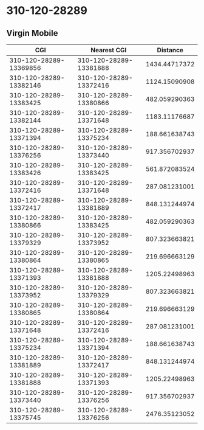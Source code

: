 # 310-120-28289
## Virgin Mobile


| CGI | Nearest CGI | Distance |
|-----|-------------|----------|
| 310-120-28289-13369856 | 310-120-28289-13381888 | 1434.44717372 |
| 310-120-28289-13382146 | 310-120-28289-13372416 | 1124.15090908 |
| 310-120-28289-13383425 | 310-120-28289-13380866 | 482.059290363 |
| 310-120-28289-13382144 | 310-120-28289-13371648 | 1183.11176687 |
| 310-120-28289-13371394 | 310-120-28289-13375234 | 188.661638743 |
| 310-120-28289-13376256 | 310-120-28289-13373440 | 917.356702937 |
| 310-120-28289-13383426 | 310-120-28289-13383425 | 561.872083524 |
| 310-120-28289-13372416 | 310-120-28289-13371648 | 287.081231001 |
| 310-120-28289-13372417 | 310-120-28289-13381889 | 848.131244974 |
| 310-120-28289-13380866 | 310-120-28289-13383425 | 482.059290363 |
| 310-120-28289-13379329 | 310-120-28289-13373952 | 807.323663821 |
| 310-120-28289-13380864 | 310-120-28289-13380865 | 219.696663129 |
| 310-120-28289-13371393 | 310-120-28289-13381888 | 1205.22498963 |
| 310-120-28289-13373952 | 310-120-28289-13379329 | 807.323663821 |
| 310-120-28289-13380865 | 310-120-28289-13380864 | 219.696663129 |
| 310-120-28289-13371648 | 310-120-28289-13372416 | 287.081231001 |
| 310-120-28289-13375234 | 310-120-28289-13371394 | 188.661638743 |
| 310-120-28289-13381889 | 310-120-28289-13372417 | 848.131244974 |
| 310-120-28289-13381888 | 310-120-28289-13371393 | 1205.22498963 |
| 310-120-28289-13373440 | 310-120-28289-13376256 | 917.356702937 |
| 310-120-28289-13375745 | 310-120-28289-13376256 | 2476.35123052 |
